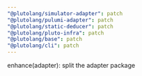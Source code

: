 ```yaml
---
"@plutolang/simulator-adapter": patch
"@plutolang/pulumi-adapter": patch
"@plutolang/static-deducer": patch
"@plutolang/pluto-infra": patch
"@plutolang/base": patch
"@plutolang/cli": patch
---
```


enhance(adapter): split the adapter package
